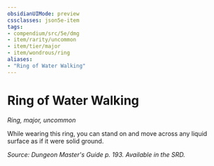 ```yaml
---
obsidianUIMode: preview
cssclasses: json5e-item
tags:
- compendium/src/5e/dmg
- item/rarity/uncommon
- item/tier/major
- item/wondrous/ring
aliases: 
- "Ring of Water Walking"
---
```

# Ring of Water Walking
*Ring, major, uncommon*  


While wearing this ring, you can stand on and move across any liquid surface as if it were solid ground.

*Source: Dungeon Master's Guide p. 193. Available in the SRD.*